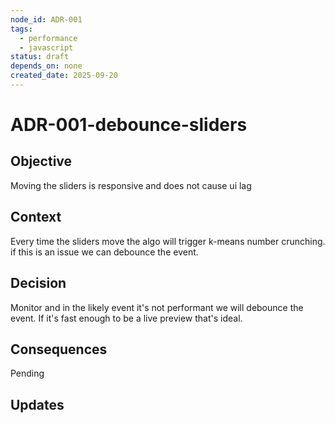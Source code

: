 ```yaml
---
node_id: ADR-001
tags:
  - performance
  - javascript
status: draft
depends_on: none
created_date: 2025-09-20
---
```


# ADR-001-debounce-sliders

## Objective
<!-- A concise statement explaining the goal of this decision. -->
Moving the sliders is responsive and does not cause ui lag

## Context
<!-- What is the issue that we're seeing that is motivating this decision or change? -->
Every time the sliders move the algo will trigger k-means number crunching. if this is an issue we can debounce the event.

## Decision
<!-- What is the change that we're proposing and or doing? -->
Monitor and in the likely event it's not performant we will debounce the event. If it's fast enough to be a live preview that's ideal.

## Consequences
<!-- What becomes easier or more difficult to do because of this change? -->
Pending

## Updates
<!-- Changes that happened when the rubber met the road -->
